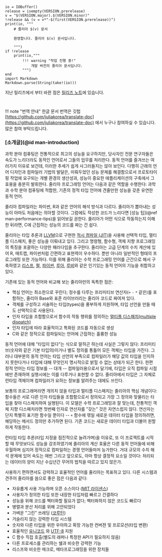 ```@eval
io = IOBuffer()
release = isempty(VERSION.prerelease)
v = "$(VERSION.major).$(VERSION.minor)"
!release && (v = v*"-$(first(VERSION.prerelease))")
print(io, """
    # 줄리아 $(v) 문서

    환영합니다. 줄리아 $(v) 문서입니다.

    """)
if !release
    print(io,"""
        !!! warning "작업 진행 중!"
            개발 버전의 줄리아 문서입니다.
        """)
end
import Markdown
Markdown.parse(String(take!(io)))
```

지난 릴리즈에서 부터 바뀐 점은 [릴리즈 노트](NEWS.md)에 있습니다.

` `

!!! note "번역 안내"
    한글 문서 번역은 깃헙 [https://github.com/juliakorea/translate-doc](https://github.com/juliakorea/translate-doc) 에서 누구나 참여하실 수 있습니다.
    많은 참여 부탁드립니다.

### [소개글](@id man-introduction)

과학 분야 컴퓨팅은 전통적으로 최고의 성능을 요구하지만, 당사자인 전문 연구자들은 속도가 느리더라도 동적인 언어로서 그들의 업무를 처리한다.
동적 언어를 즐겨쓰는 여러가지 이유로 보건데, 이러한 추세가 쉽게 사그러들지는 않아 보인다.
다행히 근래의 언어 디자인과 컴파일러 기법의 발달은, 미뤄두었던 성능 문제를 해결함으로서
프로토타이핑 작업에 요구되는 개별 환경의 생산성과, 성능이 중요한 애플리케이션의 구축에서 그 효용을 충분히 발휘한다.
줄리아 프로그래밍 언어는 다음과 같은 역할을 수행한다: 과학과 수학 분야 컴퓨팅에 적합한, 기존의 정적 타입 언어에 견줄만한 성능을 갖춘 유연한 동적 언어.

줄리아 컴파일러는 파이썬, R과 같은 언어의 해석 방식과 다르다. 줄리아가 뽑아내는 성능이 아마도 처음에는 의아할 것이다.
그럼에도 작성한 코드가 느리다면 [성능 팁](@ref man-performance-tips)을 읽어보길 권한다.
줄리아가 어떤 식으로 작동하는지 이해한 뒤라면, C에 근접하는 성능의 코드를 짜는 건 쉽다.

줄리아는 타입 추론과 [LLVM](https://en.wikipedia.org/wiki/Low_Level_Virtual_Machine)으로 구현한 [적시 컴파일 (JIT)](https://en.wikipedia.org/wiki/Just-in-time_compilation)을 사용해
선택적 타입, 멀티플 디스패치, 좋은 성능을 이뤄내고 있다. 그리고 명령형, 함수형, 객체 지향 프로그래밍의 특징을 포괄하는 다양한 패러다임을 추구한다.
줄리아는 고급 단계의 수치 계산에 있어 R, 매트랩, 파이썬처럼 간편하고 표현력이 우수하다.
뿐만 아니라 일반적인 형태의 프로그래밍 또한 가능하다. 이를 위해 줄리아는 수학 프로그래밍 언어를 근간으로 해서 구축하였고
[리스프](https://en.wikipedia.org/wiki/Lisp_(programming_language)), [펄](https://en.wikipedia.org/wiki/Perl_(programming_language)),
[파이썬](https://en.wikipedia.org/wiki/Python_(programming_language)), [루아](https://en.wikipedia.org/wiki/Lua_(programming_language)),
[루비](https://en.wikipedia.org/wiki/Ruby_(programming_language))와 같은 인기있는 동적 언어의 기능을 취합하고 있다.

기존에 있는 동적 언어와 비교해 보는 줄리아만의 독특한 점은:

  * 핵심 언어는 최소한으로 꾸린다; 정수를 다루는 프리미티브 연산자(`+` `-` `*` 같은)를 포함하는, 줄리아 Base와 표준 라이브러리는 줄리아 코드로 짜여져 있다.
  * 객체를 구성하고 서술하는 타입(types)을 풍부하게 지원하며, 타입 선언을 만들 때도 선택적으로 사용된다.
  * 인자 타입을 조합함으로서 함수의 작동 행위를 정의하는 [멀티플 디스패치(multiple dispatch)](https://en.wikipedia.org/wiki/Multiple_dispatch)
  * 인자 타입에 따라 효율적이고 특화된 코드를 자동으로 생성
  * C와 같은 정적으로 컴파일되는 언어에 근접하는 훌륭한 성능

동적 언어에 대해 "타입이 없다"는 식으로 말하곤 하는데 사실은 그렇지 않다: 프리미티브(숫자와 같은 기본 타입의)이거나 별도 정의를 통틀어 모든 객체는 타입을 가진다.
그러나 대부분의 동적 언어는 타입 선언의 부족으로 컴파일러가 해당 값의 타입을 인지하지 못한다거나 타입에 대해 무엇인지 명시적으로 밝힐 수 없는 상태가 되곤 한다.
한편 정적 언어는 타입 정보를 -- 대개 -- 컴파일러용으로서 달기에, 타입은 오직 컴파일 시점에만 존재하여 실행시에는 이를 다루거나 표현할 수 없다.
줄리아에서 타입은 그 자체로 런타임 객체이며 컴파일러가 요하는 정보를 알려주는 데에도 쓰인다.

보통의 프로그래머라면 개의치 않을 타입과 멀티플 디스패치는 줄리아의 핵심 개념이다: 함수들은 서로 다른 인자 타입들을 조합함으로서 정의되고
가장 그 정의와 맞물리는 타입을 찾아 디스패치하여 실행된다. 이 모델은 수학 프로그래밍과 잘 맞는데,
전통적인 객체 지향 디스패치라면 첫번째 인자로 연산자를 "갖는" 것은 자연스럽지 않다.
연산자는 단지 특별히 표기한 함수일 뿐이다 -- `+` 함수에 엮일 새로운 데이터 타입을 정의하려면, 해당하는 메서드 정의만 추가하면 된다.
기존 코드는 새로운 데이터 타입과 더불어 원할하게 작동한다.

런타임 타입 추론(타입 지정을 점진적으로 늘려가며)을 이유로, 또 이 프로젝트를 시작할 때 무엇보다도 성능을 강조하였기에
줄리아의 계산 효율은 다른 동적 언어들에 비해 우월하며 심지어 정적으로 컴파일하는 경쟁 언어들마저 능가한다.
거대 규모의 수치 해석 문제에 있어 속도는 매번 그리고 앞으로도, 아마 항상 결정적 요소일 것이다: 처리되는 데이터의 양이 지난 수십년간 무어의 법칙을 따르고 있지 않은가.

사용하기 편하면서도 강력하고 효율적인 언어를 줄리아는 목표하고 있다. 다른 시스템과 견주어 줄리아를 씀으로 좋은 점은 다음과 같다:

  * 자유롭게 사용 가능하며 오픈 소스이다 ([MIT 라이센스](https://github.com/JuliaLang/julia/blob/master/LICENSE.md))
  * 사용자가 정의한 타입 또한 내장한 타입처럼 빠르고 간결하다
  * 성능을 위해 코드를 벡터화할 필요가 없다; 벡터화하지 않은 코드도 빠르다
  * 병렬과 분산 처리를 위해 고안되었다
  * 가벼운 "그린" 쓰레딩 ([코루틴](https://en.wikipedia.org/wiki/Coroutine))
  * 거슬리지 않는 강력한 타입 시스템
  * 숫자와 다른 타입을 위한 우아하고 확장 가능한 컨버젼 및 프로모션(타입 변환)
  * 효율적인 [유니코드](https://en.wikipedia.org/wiki/Unicode) 와 [UTF-8](https://en.wikipedia.org/wiki/UTF-8) 지원
  * C 함수 직접 호출(별도의 래퍼나 특정한 API가 필요하지 않음)
  * 다른 프로세스를 관리하는 쉘과 비슷한 강력한 기능
  * 리스프와 비슷한 매크로, 메타프로그래밍을 위한 장치들
